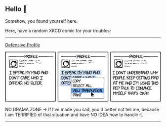## Hello 👀

Somehow, you found yourself here.

Here, have a random XKCD comic for your troubles:

-----------------------------------

[Defensive Profile](https://xkcd.com/1911)

![Defensive Profile](./random_comic.png)

NO DRAMA ZONE -> If I've made you sad, you'd better not tell me, because I am TERRIFIED of that situation and have NO IDEA how to handle it.

-----------------------------------